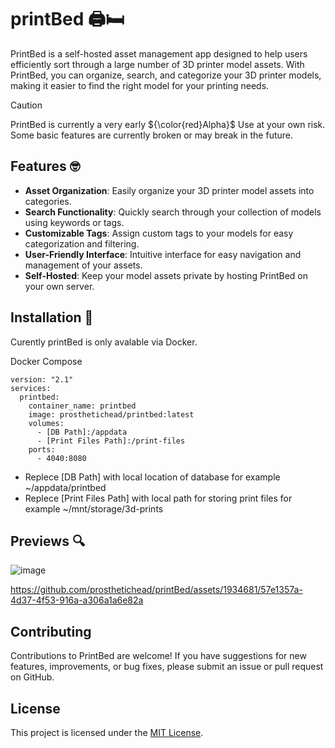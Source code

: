 # printBed  :printer::bed:

PrintBed is a self-hosted asset management app designed to help users efficiently sort through a large number of 3D printer model assets. With PrintBed, you can organize, search, and categorize your 3D printer models, making it easier to find the right model for your printing needs.

> [!CAUTION]
> PrintBed is currently a very early ${\color{red}Alpha}$ Use at your own risk. Some basic features are currently broken or may break in the future. 

## Features :nerd_face:	

- **Asset Organization**: Easily organize your 3D printer model assets into categories.
- **Search Functionality**: Quickly search through your collection of models using keywords or tags.
- **Customizable Tags**: Assign custom tags to your models for easy categorization and filtering.
- **User-Friendly Interface**: Intuitive interface for easy navigation and management of your assets.
- **Self-Hosted**: Keep your model assets private by hosting PrintBed on your own server.

## Installation :floppy_disk:
Curently printBed is only avalable via Docker.

Docker Compose
```
version: "2.1"
services:  
  printbed:
    container_name: printbed
    image: prosthetichead/printbed:latest
    volumes:
      - [DB Path]:/appdata
      - [Print Files Path]:/print-files
    ports: 
      - 4040:8080
```
* Replece [DB Path] with local location of database for example ~/appdata/printbed
* Replece [Print Files Path] with local path for storing print files for example ~/mnt/storage/3d-prints

## Previews :mag:
![image](https://github.com/prosthetichead/printBed/assets/1934681/acd72138-31ec-4347-8120-4e0929e7eef4)

https://github.com/prosthetichead/printBed/assets/1934681/57e1357a-4d37-4f53-916a-a306a1a6e82a

## Contributing

Contributions to PrintBed are welcome! If you have suggestions for new features, improvements, or bug fixes, please submit an issue or pull request on GitHub.

## License

This project is licensed under the [MIT License](LICENSE).
